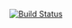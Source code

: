 [![Build Status](https://travis-ci.org/louismathe/product_hunt_clone.svg?branch=master)](https://travis-ci.org/louismathe/product_hunt_clone)
